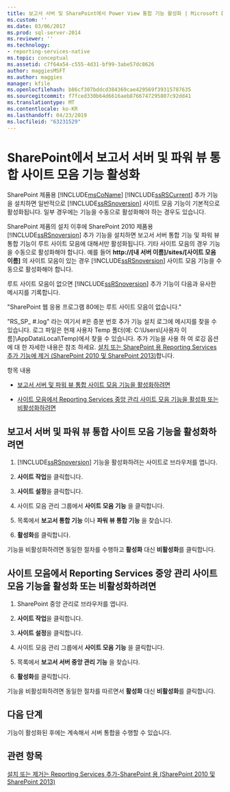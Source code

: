 ```yaml
---
title: 보고서 서버 및 SharePoint에서 Power View 통합 기능 활성화 | Microsoft Docs
ms.custom: ''
ms.date: 03/06/2017
ms.prod: sql-server-2014
ms.reviewer: ''
ms.technology:
- reporting-services-native
ms.topic: conceptual
ms.assetid: c7f64a54-c555-4d31-bf99-3abe57dc8626
author: maggiesMSFT
ms.author: maggies
manager: kfile
ms.openlocfilehash: b86cf307bddcd384369cae429569f39315787635
ms.sourcegitcommit: f7fced330b64d6616aeb8766747295807c92dd41
ms.translationtype: MT
ms.contentlocale: ko-KR
ms.lasthandoff: 04/23/2019
ms.locfileid: "63231529"
---
```

# <a name="activate-the-report-server-and-power-view-integration-features-in-sharepoint"></a>SharePoint에서 보고서 서버 및 파워 뷰 통합 사이트 모음 기능 활성화
  SharePoint 제품용 [!INCLUDE[msCoName](../includes/msconame-md.md)] [!INCLUDE[ssRSCurrent](../includes/ssrscurrent-md.md)] 추가 기능을 설치하면 일반적으로 [!INCLUDE[ssRSnoversion](../includes/ssrsnoversion-md.md)] 사이트 모음 기능이 기본적으로 활성화됩니다. 일부 경우에는 기능을 수동으로 활성화해야 하는 경우도 있습니다.  
  
 SharePoint 제품의 설치 이후에 SharePoint 2010 제품용 [!INCLUDE[ssRSnoversion](../includes/ssrsnoversion-md.md)] 추가 기능을 설치하면 보고서 서버 통합 기능 및 파워 뷰 통합 기능이 루트 사이트 모음에 대해서만 활성화됩니다. 기타 사이트 모음의 경우 기능을 수동으로 활성화해야 합니다. 예를 들어 **http://[내 서버 이름]/sites/[사이트 모음 이름]** 의 사이트 모음이 있는 경우 [!INCLUDE[ssRSnoversion](../includes/ssrsnoversion-md.md)] 사이트 모음 기능을 수동으로 활성화해야 합니다.  
  
 루트 사이트 모음이 없으면 [!INCLUDE[ssRSnoversion](../includes/ssrsnoversion-md.md)] 추가 기능이 다음과 유사한 메시지를 기록합니다.  
  
 "SharePoint 웹 응용 프로그램 80에는 루트 사이트 모음이 없습니다."  
  
 "RS_SP_ #.log" 라는 여기서 #은 증분 번호 추가 기능 설치 로그에 메시지를 찾을 수 있습니다. 로그 파일은 현재 사용자 Temp 폴더(예: C:\Users\\[사용자 이름]\AppData\Local\Temp)에서 찾을 수 있습니다. 추가 기능을 사용 하 여 로깅 옵션에 대 한 자세한 내용은 참조 하세요. [설치 또는 SharePoint 용 Reporting Services 추가 기능에 제거 &#40;SharePoint 2010 및 SharePoint 2013&#41;](install-windows/install-or-uninstall-the-reporting-services-add-in-for-sharepoint.md)합니다.  
  
 항목 내용  
  
-   [보고서 서버 및 파워 뷰 통합 사이트 모음 기능을 활성화하려면](#bkmk_features)  
  
-   [사이트 모음에서 Reporting Services 중앙 관리 사이트 모음 기능을 활성화 또는 비활성화하려면](#bkmk_centraladmin)  
  
##  <a name="bkmk_features"></a> 보고서 서버 및 파워 뷰 통합 사이트 모음 기능을 활성화하려면  
  
1.  [!INCLUDE[ssRSnoversion](../includes/ssrsnoversion-md.md)] 기능을 활성화하려는 사이트로 브라우저를 엽니다.  
  
2.  **사이트 작업**을 클릭합니다.  
  
3.  **사이트 설정**을 클릭합니다.  
  
4.  사이트 모음 관리 그룹에서 **사이트 모음 기능** 을 클릭합니다.  
  
5.  목록에서 **보고서 통합 기능** 이나 **파워 뷰 통합 기능** 을 찾습니다.  
  
6.  **활성화**를 클릭합니다.  
  
 기능을 비활성화하려면 동일한 절차를 수행하고 **활성화** 대신 **비활성화**를 클릭합니다.  
  
##  <a name="bkmk_centraladmin"></a> 사이트 모음에서 Reporting Services 중앙 관리 사이트 모음 기능을 활성화 또는 비활성화하려면  
  
1.  SharePoint 중앙 관리로 브라우저를 엽니다.  
  
2.  **사이트 작업**을 클릭합니다.  
  
3.  **사이트 설정**을 클릭합니다.  
  
4.  사이트 모음 관리 그룹에서 **사이트 모음 기능** 을 클릭합니다.  
  
5.  목록에서 **보고서 서버 중앙 관리 기능** 을 찾습니다.  
  
6.  **활성화**를 클릭합니다.  
  
 기능을 비활성화하려면 동일한 절차를 따르면서 **활성화** 대신 **비활성화**를 클릭합니다.  
  
## <a name="next-steps"></a>다음 단계  
 기능이 활성화된 후에는 계속해서 서버 통합을 수행할 수 있습니다.  
  
## <a name="see-also"></a>관련 항목  
 [설치 또는 제거는 Reporting Services 추가-SharePoint 용 &#40;SharePoint 2010 및 SharePoint 2013&#41;](install-windows/install-or-uninstall-the-reporting-services-add-in-for-sharepoint.md)  
  
  
